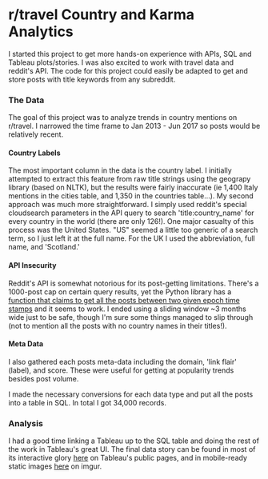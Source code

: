 # r/travel Country and Karma Analytics

I started this project to get more hands-on experience with APIs, SQL and Tableau plots/stories. I was also excited to work with travel data and reddit's API. The code for this project could easily be adapted to get and store posts with title keywords from any subreddit.
### The Data

The goal of this project was to analyze trends in country mentions on r/travel. I narrowed the time frame to Jan 2013 - Jun 2017 so posts would be relatively recent.

#### Country Labels
The most important column in the data is the country label. I initially attempted to extract this feature from raw title strings using the geograpy library (based on NLTK), but the results were fairly inaccurate (ie 1,400 Italy mentions in the cities table, and 1,350 in the countries table...). My second approach was much more straightforward. I simply used reddit's special cloudsearch parameters in the API query to search 'title:country_name' for every country in the world (there are only 126!). One major casualty of this process was the United States. "US" seemed a little too generic of a search term, so I just left it at the full name. For the UK I used the abbreviation, full name, and 'Scotland.'

#### API Insecurity
Reddit's API is somewhat notorious for its post-getting limitations. There's a 1000-post cap on certain query results, yet the Python library has a [function that claims to get all the posts between two given epoch time stamps](http://praw.readthedocs.io/en/latest/code_overview/models/subreddit.html#praw.models.Subreddit.submissions) and it seems to work. I ended using a sliding window ~3 months wide just to be safe, though I'm sure some things managed to slip through (not to mention all the posts with no country names in their titles!).

#### Meta Data
I also gathered each posts meta-data including the domain, 'link flair' (label), and score. These were useful for getting at popularity trends besides post volume.

I made the necessary conversions for each data type and put all the posts into a table in SQL. In total I got 34,000 records.

### Analysis

I had a good time linking a Tableau up to the SQL table and doing the rest of the work in Tableau's great UI. The final data story can be found in most of its interactive glory [here](https://public.tableau.com/profile/jay1053#!/vizhome/rtravelCountryandKarmaTrends/rTravelStory) on Tableau's public pages, and in mobile-ready static images [here](http://imgur.com/a/RfCac) on imgur.
